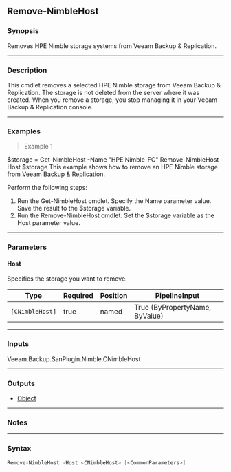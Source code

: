 Remove-NimbleHost
-----------------

### Synopsis
Removes HPE Nimble storage systems from Veeam Backup & Replication.

---

### Description

This cmdlet removes a selected HPE Nimble storage from Veeam Backup & Replication.
The storage is not deleted from the server where it was created. When you remove a storage, you stop managing it in your Veeam Backup & Replication console.

---

### Examples
> Example 1

$storage = Get-NimbleHost -Name "HPE Nimble-FC"
Remove-NimbleHost -Host $storage
This example shows how to remove an HPE Nimble storage from Veeam Backup & Replication.

Perform the following steps:
1. Run the Get-NimbleHost cmdlet. Specify the Name parameter value. Save the result to the $storage variable.
2. Run the Remove-NimbleHost cmdlet. Set the $storage variable as the Host parameter value.

---

### Parameters
#### **Host**
Specifies the storage you want to remove.

|Type           |Required|Position|PipelineInput                 |
|---------------|--------|--------|------------------------------|
|`[CNimbleHost]`|true    |named   |True (ByPropertyName, ByValue)|

---

### Inputs
Veeam.Backup.SanPlugin.Nimble.CNimbleHost

---

### Outputs
* [Object](https://learn.microsoft.com/en-us/dotnet/api/System.Object)

---

### Notes

---

### Syntax
```PowerShell
Remove-NimbleHost -Host <CNimbleHost> [<CommonParameters>]
```
